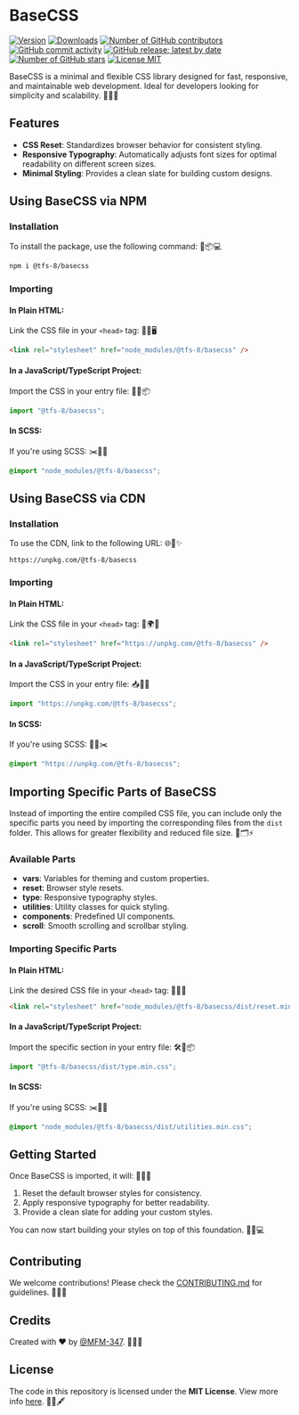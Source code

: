 # BaseCSS

[![Version](https://img.shields.io/npm/v/@tfs-8/basecss.svg)](https://www.npmjs.com/package/@tfs-8/basecss)
[![Downloads](https://img.shields.io/npm/dm/@tfs-8/basecss)](https://www.npmjs.com/package/@tfs-8/basecss)
[![Number of GitHub contributors](https://img.shields.io/github/contributors/MFM-347/BaseCSS)](https://github.com/MFM-347/BaseCSS/graphs/contributors)
[![GitHub commit activity](https://img.shields.io/github/commit-activity/m/MFM-347/BaseCSS)](https://github.com/MFM-347/BaseCSS/)
[![GitHub release; latest by date](https://img.shields.io/github/v/release/MFM-347/BaseCSS)](https://github.com/MFM-347/BaseCSS/releases/latest)
[![Number of GitHub stars](https://img.shields.io/github/stars/MFM-347/BaseCSS)](https://github.com/MFM-347/BaseCSS/stargazers)
[![License MIT](https://img.shields.io/badge/License-MIT-green.svg)](https://github.com/MFM-347/BaseCSS/blob/main/LICENSE)

BaseCSS is a minimal and flexible CSS library designed for fast, responsive, and maintainable web development. Ideal for developers looking for simplicity and scalability. 🌟🌐✨

## Features

- **CSS Reset**: Standardizes browser behavior for consistent styling.
- **Responsive Typography**: Automatically adjusts font sizes for optimal readability on different screen sizes.
- **Minimal Styling**: Provides a clean slate for building custom designs.

## Using BaseCSS via NPM

### Installation

To install the package, use the following command: 🚀📦💻

```bash
npm i @tfs-8/basecss
```

### Importing

#### In Plain HTML:

Link the CSS file in your `<head>` tag: 🧾📂🖥️

```html
<link rel="stylesheet" href="node_modules/@tfs-8/basecss" />
```

#### In a JavaScript/TypeScript Project:

Import the CSS in your entry file: 📜🔗📦

```javascript
import "@tfs-8/basecss";
```

#### In SCSS:

If you're using SCSS: ✂️🎨📄

```scss
@import "node_modules/@tfs-8/basecss";
```

## Using BaseCSS via CDN

### Installation

To use the CDN, link to the following URL: 🌐📡✨

```url
https://unpkg.com/@tfs-8/basecss
```

### Importing

#### In Plain HTML:

Link the CSS file in your `<head>` tag: 🧾🌍🔗

```html
<link rel="stylesheet" href="https://unpkg.com/@tfs-8/basecss" />
```

#### In a JavaScript/TypeScript Project:

Import the CSS in your entry file: 📥📜🔧

```javascript
import "https://unpkg.com/@tfs-8/basecss";
```

#### In SCSS:

If you're using SCSS: 🎨📄✂️

```scss
@import "https://unpkg.com/@tfs-8/basecss";
```

## Importing Specific Parts of BaseCSS

Instead of importing the entire compiled CSS file, you can include only the specific parts you need by importing the corresponding files from the `dist` folder. This allows for greater flexibility and reduced file size. 🎯🗂️⚡

### Available Parts

- **vars**: Variables for theming and custom properties.
- **reset**: Browser style resets.
- **type**: Responsive typography styles.
- **utilities**: Utility classes for quick styling.
- **components**: Predefined UI components.
- **scroll**: Smooth scrolling and scrollbar styling.

### Importing Specific Parts

#### In Plain HTML:

Link the desired CSS file in your `<head>` tag: 📂🔗🧾

```html
<link rel="stylesheet" href="node_modules/@tfs-8/basecss/dist/reset.min.css" />
```

#### In a JavaScript/TypeScript Project:

Import the specific section in your entry file: 🛠️📜📦

```javascript
import "@tfs-8/basecss/dist/type.min.css";
```

#### In SCSS:

If you're using SCSS: ✂️📁🎨

```scss
@import "node_modules/@tfs-8/basecss/dist/utilities.min.css";
```

## Getting Started

Once BaseCSS is imported, it will: 🌟📐💡

1. Reset the default browser styles for consistency.
2. Apply responsive typography for better readability.
3. Provide a clean slate for adding your custom styles.

You can now start building your styles on top of this foundation. 🚀🎉💻

## Contributing

We welcome contributions! Please check the [CONTRIBUTING.md](https://github.com/MFM-347/BaseCSS/blob/main/CONTRIBUTING.md) for guidelines. 🤝💡🌱

## Credits

Created with ❤️ by [@MFM-347](https://github.com/mfm-347). 🎨🌟👏

## License

The code in this repository is licensed under the **MIT License**. View more info [here](https://github.com/MFM-347/BaseCSS/blob/main/LICENSE). 📜✅🖋️
